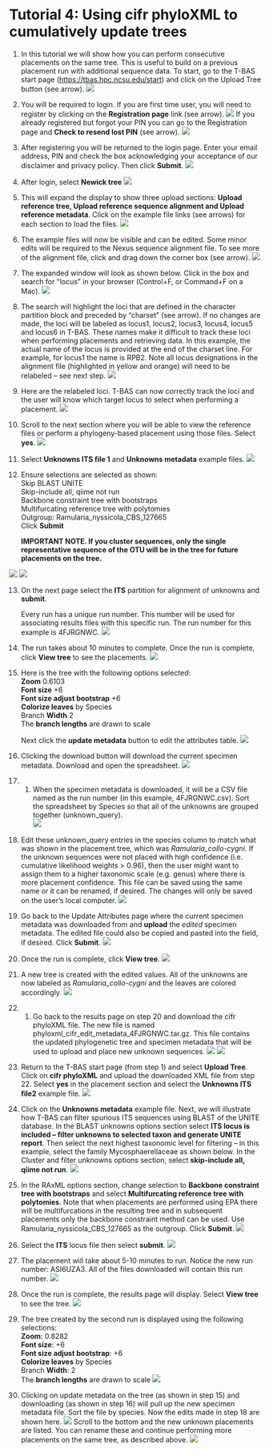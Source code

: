 # Tutorial 4: Using cifr phyloXML to cumulatively update trees

1. In this tutorial we will show how you can perform consecutive placements on the same tree. This is useful to build on a previous placement run with additional sequence data. To start, go to the T-BAS start page (https://tbas.hpc.ncsu.edu/start) and click on the Upload Tree button (see arrow).
![](images/tbas-tutorial4/Tutorial4.1.png)

2. You will be required to login. If you are first time user, you will need to register by clicking on the **Registration page** link (see arrow).
![](images/tbas-tutorial4/Tutorial4.2.1.png)
If you already registered but forgot your PIN you can go to the Registration page and **Check to resend lost PIN** (see arrow).
![](images/tbas-tutorial4/Tutorial4.2.2.png)

3. After registering you will be returned to the login page. Enter your email address, PIN and check the box acknowledging your acceptance of our disclaimer and privacy policy. Then click **Submit**.
![](images/tbas-tutorial4/Tutorial4.3.png)

4. After login, select **Newick tree**
![](images/tbas-tutorial4/Tutorial4.4.png)

5.  This will expand the display to show three upload sections: **Upload reference tree, Upload reference sequence alignment and Upload reference metadata**.  Click on the example file links (see arrows) for each section to load the files.
![](images/tbas-tutorial4/Tutorial4.5.png)

6. The example files will now be visible and can be edited. Some minor edits will be required to the Nexus sequence alignment file. To see more of the alignment file, click and drag down the corner box (see arrow).
![](images/tbas-tutorial4/Tutorial4.6.png)

7. The expanded window will look as shown below.  Click in the box and search for “locus” in your browser (Control+F, or Command+F on a Mac).
![](images/tbas-tutorial4/Tutorial4.7.png)

8. The search will highlight the loci that are defined in the character partition block and preceded by “charset” (see arrow). If no changes are made, the loci will be labeled as locus1, locus2, locus3, locus4, locus5 and locus6 in T-BAS. These names make it difficult to track these loci when performing placements and retrieving data. In this example, the actual name of the locus is provided at the end of the charset line. For example, for locus1 the name is RPB2. Note all locus designations in the alignment file (highlighted in yellow and orange) will need to be relabeled – see next step.
![](images/tbas-tutorial4/Tutorial4.8.png)

9. Here are the relabeled loci. T-BAS can now correctly track the loci and the user will know which target locus to select when performing a placement.
![](images/tbas-tutorial4/Tutorial4.9.png)

10.  Scroll to the next section where you will be able to view the reference files or perform a phylogeny-based placement using those files. Select **yes**.
![](images/tbas-tutorial4/Tutorial4.10.png)

11. Select **Unknowns ITS file 1** and **Unknowns metadata** example files.
![](images/tbas-tutorial4/Tutorial4.11.png)

12. Ensure selections are selected as shown:  
    Skip BLAST UNITE  
    Skip-include all, qiime not run  
    Backbone constraint tree with bootstraps  
    Multifurcating reference tree with polytomies  
    Outgroup: Ramularia_nyssicola_CBS_127665  
    Click **Submit**  
    
    **IMPORTANT NOTE. If you cluster sequences, only the single representative sequence of the OTU will be in the tree for future             placements on the tree.**

![](images/tbas-tutorial4/Tutorial4.12.1.png)
![](images/tbas-tutorial4/Tutorial4.12.2.png)

13. On the next page select the **ITS** partition for alignment of unknowns and **submit**.  

    Every run has a unique run number. This number will be used for associating results files with this specific run. The run number for    this example is 4FJRGNWC.
![](images/tbas-tutorial4/Tutorial4.13.png)

14. The run takes about 10 minutes to complete. Once the run is complete, click **View tree** to see the placements.
![](images/tbas-tutorial4/Tutorial4.14.png)

15. Here is the tree with the following options selected:  
    **Zoom** 0.6103  
    **Font size** +6  
    **Font size adjust bootstrap** +6  
    **Colorize leaves** by Species  
    Branch **Width** 2   
    The **branch lengths** are drawn to scale  
    
    Next click the **update metadata** button to edit the attributes table.
![](images/tbas-tutorial4/Tutorial4.15.png)

16. Clicking the download button will download the current specimen metadata. Download and open the spreadsheet.
![](images/tbas-tutorial4/Tutorial4.16.png)

17. 1)	When the specimen metadata is downloaded, it will be a CSV file named as the run number (in this example, 4FJRGNWC.csv). Sort the spreadsheet by Species so that all of the unknowns are grouped together (unknown_query).  
![](images/tbas-tutorial4/Tutorial4.17.png)

18.  Edit these unknown_query entries in the species column to match what was shown in the placement tree, which was *Ramularia_collo-cygni*.  If the unknown sequences were not placed with high confidence (i.e. cumulative likelihood weights > 0.96), then the user might want to assign them to a higher taxonomic scale (e.g. genus) where there is more placement confidence. This file can be saved using the same name or it can be renamed, if desired. The changes will only be saved on the user’s local computer.
![](images/tbas-tutorial4/Tutorial4.18.png)

19. Go back to the Update Attributes page where the current specimen metadata was downloaded from and **upload** the _edited_ specimen metadata. The edited file could also be copied and pasted into the field, if desired. Click **Submit**.
![](images/tbas-tutorial4/Tutorial4.19.png)

20. Once the run is complete, click **View tree**.
![](images/tbas-tutorial4/Tutorial4.20.png)

21. A new tree is created with the edited values. All of the unknowns are now labeled as *Ramularia_collo-cygni* and the leaves are colored accordingly.
![](images/tbas-tutorial4/Tutorial4.21.png) 

22. 1)	Go back to the results page on step 20 and download the cifr phyloXML file. 
The new file is named phyloxml_cifr_edit_metadata_4FJRGNWC.tar.gz. This file contains the updated phylogenetic tree and specimen metadata that will be used to upload and place new unknown sequences.
![](images/tbas-tutorial4/Tutorial4.22.1.png)
![](images/tbas-tutorial4/Tutorial4.22.2.png)

23. Return to the T-BAS start page (from step 1) and select **Upload Tree**. Click on **cifr phyloXML** and upload the downloaded XML file from step 22. Select **yes** in the placement section and select the **Unknowns ITS file2** example file.
![](images/tbas-tutorial4/Tutorial4.23.png)

24. Click on the **Unknowns metadata** example file. Next, we will illustrate how T-BAS can filter spurious ITS sequences using BLAST of the UNITE database. In the BLAST unknowns options section select **ITS locus is included – filter unknowns to selected taxon and generate UNITE report**. Then select the next highest taxonomic level for filtering – in this example, select the family Mycosphaerellaceae as shown below. In the Cluster and filter unknowns options section, select **skip-include all, qiime not run**.
![](images/tbas-tutorial4/Tutorial4.24.png)

25. In the RAxML options section, change selection to **Backbone constraint tree with bootstraps** and select **Multifurcating reference tree with polytomies**. Note that when placements are performed using EPA there will be multifurcations in the resulting tree and in subsequent placements only the backbone constraint method can be used.  Use Ramularia_nyssicola_CBS_127665 as the outgroup. Click **Submit**.
![](images/tbas-tutorial4/Tutorial4.25.png)

26. Select the **ITS** locus file then select **submit**.
![](images/tbas-tutorial4/Tutorial4.26.png)

27. The placement will take about 5-10 minutes to run. Notice the new run number: ASI6UZA3. All of the files downloaded will contain this run number.
![](images/tbas-tutorial4/Tutorial4.27.png)

28. Once the run is complete, the results page will display. Select **View tree** to see the tree.
![](images/tbas-tutorial4/Tutorial4.28combined.png)

29. The tree created by the second run is displayed using the following selections:  
    **Zoom**: 0.8282  
    **Font size**: +6  
    **Font size adjust bootstrap**: +6  
    **Colorize leaves** by Species  
    Branch **Width**: 2  
    The **branch lengths** are drawn to scale
![](images/tbas-tutorial4/Tutorial4.29.png)

30. Clicking on update metadata on the tree (as shown in step 15) and downloading (as shown in step 16) will pull up the new specimen metadata file. Sort the file by species. Now the edits made in step 18 are shown here. 
![](images/tbas-tutorial4/Tutorial4.30.1.png)
Scroll to the bottom and the new unknown placements are listed. You can rename these and continue performing more placements on the same tree, as described above.
![](images/tbas-tutorial4/Tutorial4.30.2.png)
